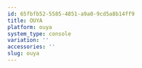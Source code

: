 ```yaml
---
id: 65fbfb52-5585-4851-a9a0-9cd5a8b14ff9
title: OUYA
platform: ouya
system_type: console
variation: ''
accessories: ''
slug: ouya
---
```

